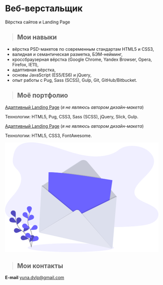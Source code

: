 # Веб-верстальщик

Вёрстка сайтов и Landing Page

> ## Мои навыки 

* вёрстка PSD-макетов по современным стандартам HTML5 и CSS3, 
* валидная и семантическая разметка, БЭМ-нейминг, 
* кроссбраузерная вёрстка (Google Chrome, Yandex Browser, Opera, Firefox, IE11), 
* адаптивная вёрстка, 
* основы JavaScript (ES5/ES6) и jQuery,
* опыт работы с Pug, Sass (SCSS), Gulp, Git, GitHub/Bitbucket.

> ## Моё портфолио

<a href="https://yuna-dvlp.github.io/yeseng/index.html" target="_blank">Адаптивный Landing Page</a> (*я не являюсь автором дизайн-макета*)

Технологии: HTML5, Pug, CSS3, Sass (SCSS), jQuery, Slick, Gulp.

<a href="https://yuna-dvlp.github.io/tinyone/index.html" target="_blank">Адаптивный Landing Page</a> (*я не являюсь автором дизайн-макета*)

Технологии: HTML5, CSS3, FontAwesome.

![](undraw_mail.png)
> ## Мои контакты

**E-mail** yuna.dvlp@gmail.com
